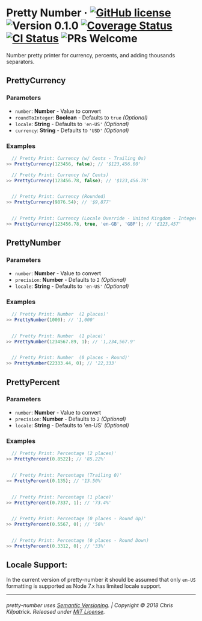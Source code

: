 # Pretty Number &middot; [![GitHub license](https://img.shields.io/badge/license-MIT-blue.svg)](https://opensource.org/licenses/MIT) ![Version 0.1.0](https://img.shields.io/badge/Version-0.1.0-blue.svg) [![Coverage Status](https://img.shields.io/coveralls/kilpatrick/pretty-number/master.svg?style=flat)](https://coveralls.io/github/kilpatrick/pretty-number?branch=master) [![CI Status](https://img.shields.io/travis/kilpatrick/pretty-number.svg)](https://travis-ci.org/kilpatrick/pretty-number/) ![PRs Welcome](https://img.shields.io/badge/PRs-welcome-brightgreen.svg)


Number pretty printer for currency, percents, and adding thousands separators.

## PrettyCurrency

### Parameters

- `number`: **Number** - Value to convert
- `roundToInteger`: **Boolean** - Defaults to `true` *(Optional)*
- `locale`: **String** - Defaults to `'en-US'` *(Optional)*
- `currency`: **String** - Defaults to `'USD'` *(Optional)*


### Examples

```javascript
  // Pretty Print: Currency (w/ Cents - Trailing 0s)
>> PrettyCurrency(123456, false); // '$123,456.00'

  // Pretty Print: Currency (w/ Cents)
>> PrettyCurrency(123456.78, false); // '$123,456.78'


  // Pretty Print: Currency (Rounded)
>> PrettyCurrency(9876.54); // '$9,877'


  // Pretty Print: Currency (Locale Override - United Kingdom - Integer)
>> PrettyCurrency(123456.78, true, 'en-GB', 'GBP'); // '£123,457'

```


## PrettyNumber

### Parameters

- `number`: **Number** - Value to convert
- `precision`: **Number** - Defaults to `2` *(Optional)*
- `locale`: **String** - Defaults to `'en-US'` *(Optional)*


### Examples

```javascript
  // Pretty Print: Number  (2 places)'
>> PrettyNumber(1000); // '1,000'


  // Pretty Print: Number  (1 place)'
>> PrettyNumber(1234567.89, 1); // '1,234,567.9'


  // Pretty Print: Number  (0 places - Round)'
>> PrettyNumber(22333.44, 0); // '22,333'
```



## PrettyPercent

### Parameters

- `number`: **Number** - Value to convert
- `precision`: **Number** - Defaults to `2` *(Optional)*
- `locale`: **String** - Defaults to 'en-US' *(Optional)*


### Examples

```javascript
  // Pretty Print: Percentage (2 places)'
>> PrettyPercent(0.8522); // '85.22%'


  // Pretty Print: Percentage (Trailing 0)'
>> PrettyPercent(0.135); // '13.50%'


  // Pretty Print: Percentage (1 place)'
>> PrettyPercent(0.7337, 1); // '73.4%'


  // Pretty Print: Percentage (0 places - Round Up)'
>> PrettyPercent(0.5567, 0); // '56%'


  // Pretty Print: Percentage (0 places - Round Down)
>> PrettyPercent(0.3312, 0); // '33%'
```


## Locale Support:

In the current version of pretty-number it should be assumed that only `en-US` formatting is supported as Node 7.x has limited locale support.


---
###### pretty-number uses [Semantic Versioning](https://semver.org). | Copyright © 2018 Chris Kilpatrick. Released under [MIT License](https://opensource.org/licenses/MIT).
